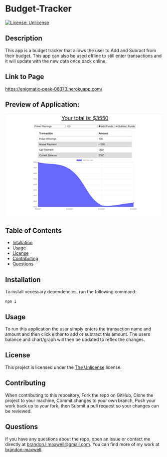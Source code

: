 # Budget-Tracker
[![License: Unlicense](https://img.shields.io/badge/license-Unlicense-blue.svg)](http://unlicense.org/)

## Description
This app is a budget tracker that allows the user to Add and Subract from their budget. This app can also be used offline to still enter transactions and it will update with the new data once back online.

## Link to Page
https://enigmatic-peak-06373.herokuapp.com/

## Preview of Application:
![preview screenshot](public/assets/images/Screenshot.png)

## Table of Contents
* [Intallation](#installation)
* [Usage](#usage)
* [License](#license)
* [Contributing](#contributing)
* [Questions](#questions)

## Installation
To install necessary dependencies, run the following command:
~~~
npm i
~~~

## Usage
To run this application the user simply enters the transaction name and amount and then click either to add or subtract this amount. The users balance and chart/graph will then be updated to reflex the changes.

## License 
This project is licensed under the [The Unlicense](http://unlicense.org/) license.

## Contributing
When contributing to this repository, Fork the repo on GitHub, Clone the project to your machine, Commit changes to your own branch, Push your work back up to your fork, then Submit a pull request so your changes can be reviewed.

## Questions
If you have any questions about the repo, open an issue or contact me directly at brandon.l.maxwell@gmail.com. You can find more of my work at [brandon-maxwell](https://github.com/brandon-maxwell).